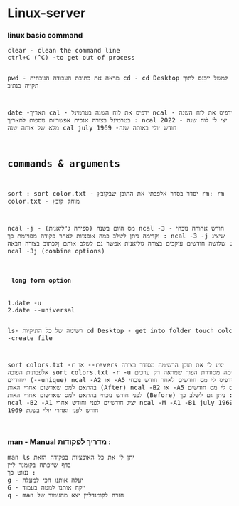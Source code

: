 # Linux-server
<h3>linux basic command </h3>
<pre>
clear - clean the command line
ctrl+C (^C) -to get out of process

pwd - מראה את כתובת העבודה הנוכחית 
cd - cd Desktop למשל ייכנס לתוך תקייה בנתיב 

date -תאריך
cal - ידפיס את לוח השנה בטרמינל
ncal - ידפיס את לוח השנה בטרמינל בצורה אנכית 
אפשריות נוספות לתאריך : 
ncal 2022 - יצי לי לוח שנה מלא של אותה שנה 
cal july 1969 -חודש יולי באותה שנה 

## commands & arguments
sort :
sort color.txt - יסדר בסדר אלפבתי את התוכן שבקובץ
rm:
rm color.txt - מוחק קובץ 

ncal -j -  מס היום בשנה (ספירה ג'ליאנית)
ncal -3 - חודש אחורה נוכחי וקדימה 
ניתן לשלב כמה אופציות לאחר פקודה מסויימת כך :  ncal -3 -j שיציג שלושה חודשים עוקבים בצורה גוליאנית 
אפשר גם לשלב אותם ןלכתוב בצורה הבאה :  ncal -3j (combine options)


<h4> long form option</h4> 
1.date -u
2.date --universal

ls- רשימה של כל התיקיות 
cd Desktop - get into folder
touch colors.txt -create file 

sort colors.txt -r או --revers  יציג לי את תוכן הרשימה מסודר בצורה אלפבתית הפוכה
sort colors.txt -r -u  רשימה מסודרת הפוך שמראה רק ערכים ייחודיים (--unique)
ncal -A2 או -A5 ידפיס לי מס חודשים לאחר חודש נוכחי בהתאם למס שארשום אחרי האות (After) 
ncal -B2 או -A5 ידפיס לי מס חודשים לפני חודש נוכחי בהתאם למס שארשום אחרי האות (Before)
ניתן גם לשלב כך : ncal -B2 -A1 יציג חודשיים לפני וחודש אחרי 
ncal -M -A1 -B1 july 1969  יציג חודש לפני ואחרי יולי בשנת 1969 






</pre>


<h3>   man - Manual מדריך לפקודות  : </h3>
<pre>
man ls יתן לי את כל האופציות בפקודה הזאת 
בדף שייפתח בקומנד ליין 
ננווט כך : 
g - יעלה אותנו הכי למעלה 
G - ייקח אותנו למטה בעמוד 
q - man חזרה לקומנדליין יצא מהעמוד של 

</pre>

<!-- https://poalim.udemy.com/course/the-linux-command-line-bootcamp/learn/lecture/26177178#overview -->
